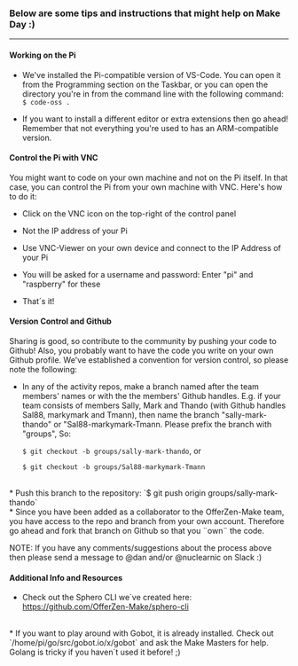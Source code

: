 ### Below are some tips and instructions that might help on Make Day :)

-----

#### Working on the Pi

* We've installed the Pi-compatible version of VS-Code. You can open it from the Programming section on the Taskbar, or you can open the directory you're in from the command line with the following command:
`$ code-oss .`

* If you want to install a different editor or extra extensions then go ahead! Remember that not everything you're used to has an ARM-compatible version.


#### Control the Pi with VNC

You might want to code on your own machine and not on the Pi itself. In that case, you can control the Pi from your own machine with VNC. Here's how to do it:

* Click on the VNC icon on the top-right of the control panel

* Not the IP address of your Pi

* Use VNC-Viewer on your own device and connect to the IP Address of your Pi

* You will be asked for a username and password: Enter "pi" and "raspberry" for these

* That´s it!


#### Version Control and Github

Sharing is good, so contribute to the community by pushing your code to Github! Also, you probably want to have the code you write on your own Github profile. We've established a convention for version control, so please note the following:

* In any of the activity repos, make a branch named after the team members' names or with the the members' Github handles. E.g. if your team consists of members Sally, Mark and Thando (with Github handles Sal88, markymark and Tmann), then name the branch "sally-mark-thando" or "Sal88-markymark-Tmann. Please prefix the branch with "groups", So:

    `$ git checkout -b groups/sally-mark-thando`, or

    `$ git checkout -b groups/Sal88-markymark-Tmann`
<br>
* Push this branch to the repository:
    `$ git push origin groups/sally-mark-thando`
<br>
* Since you have been added as a collaborator to the OfferZen-Make team, you have access to the repo and branch from your own account. Therefore go ahead and fork that branch on Github so that you ¨own¨ the code.

NOTE: If you have any comments/suggestions about the process above then please send a message to @dan and/or @nuclearnic on Slack :)


#### Additional Info and Resources

* Check out the Sphero CLI we´ve created here: https://github.com/OfferZen-Make/sphero-cli
<br>
* If you want to play around with Gobot, it is already installed. Check out `/home/pi/go/src/gobot.io/x/gobot` and ask the Make Masters for help. Golang is tricky if you haven´t used it before! ;)
